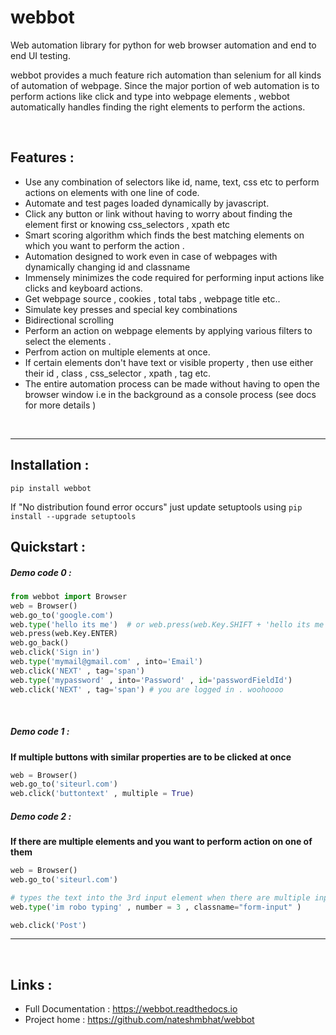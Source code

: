 # webbot 

Web automation library for python for web browser automation and end to end UI testing.

webbot provides a much feature rich automation than selenium for all kinds of automation of webpage. Since the major portion of web automation is to perform actions like click and type into webpage elements , webbot automatically handles finding the right elements to perform the actions.

<br>


## Features : 

+ Use any combination of selectors like id, name, text, css etc to perform actions on elements with one line of code. 
+ Automate and test pages loaded dynamically by javascript. 
+ Click any button or link without having to worry about finding the element first or knowing css_selectors , xpath etc
+ Smart scoring algorithm which finds the best matching elements on which you want to perform the action . 
+ Automation designed to work even in case of webpages with dynamically changing id and classname
+ Immensely minimizes the code required for performing input actions like clicks and keyboard actions. 
+ Get webpage source , cookies , total tabs , webpage title etc..
+ Simulate key presses and special key combinations
+ Bidirectional scrolling
+ Perform an action on webpage elements by applying various filters to select the elements . 
+ Perfrom action on multiple elements at once.
+ If certain elements don't have text or visible property , then use either their id , class , css_selector , xpath , tag etc.
+ The entire automation process can be made without having to open the browser window i.e in the background as a console process (see docs for more details )



<br>

------------

## Installation :
`pip install webbot`


If "No distribution found error occurs" just update setuptools using 
`pip install --upgrade setuptools`


## Quickstart :

##### Demo code 0 :

```python
from webbot import Browser 
web = Browser()
web.go_to('google.com') 
web.type('hello its me')  # or web.press(web.Key.SHIFT + 'hello its me')
web.press(web.Key.ENTER)
web.go_back()
web.click('Sign in')
web.type('mymail@gmail.com' , into='Email')
web.click('NEXT' , tag='span')
web.type('mypassword' , into='Password' , id='passwordFieldId')
web.click('NEXT' , tag='span') # you are logged in . woohoooo
```

<br>

##### Demo code 1 :

**If multiple buttons with similar properties are to be clicked at once**

```python
web = Browser()
web.go_to('siteurl.com')
web.click('buttontext' , multiple = True)
```



##### Demo code 2 :
**If there are multiple elements and you want to perform action on one of them**

```python
web = Browser()
web.go_to('siteurl.com')

# types the text into the 3rd input element when there are multiple input elements with form-input class
web.type('im robo typing' , number = 3 , classname="form-input" ) 

web.click('Post')
```

--------

<br>

## Links : 

+ Full Documentation : https://webbot.readthedocs.io
+ Project home  : https://github.com/nateshmbhat/webbot
